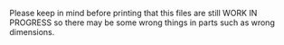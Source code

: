 Please keep in mind before printing that this files are still WORK IN PROGRESS so there may be some wrong things in parts such as wrong dimensions.
